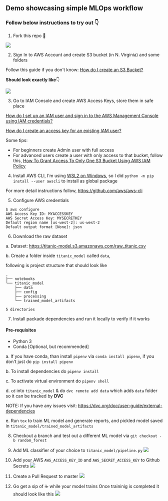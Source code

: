## Demo showcasing simple MLOps workflow

### Follow below instructions to try out 👇

1. Fork this repo 🍴

![](https://i.imgur.com/3fjO1eA.png)

2. Sign In to AWS Account and create S3 bucket (in N. Virginia) and some folders  

Follow this guide if you don't know: [How do I create an S3 Bucket?](https://docs.aws.amazon.com/AmazonS3/latest/user-guide/create-bucket.html)

**Should look exactly like**👇

![](https://i.imgur.com/GX3cV1B.png)

3. Go to IAM Console and create AWS Access Keys, store them in safe place

[How do I set up an IAM user and sign in to the AWS Management Console using IAM credentials?](https://www.youtube.com/watch?v=wRzzBb18qUw)

[How do I create an access key for an existing IAM user?](https://www.youtube.com/watch?v=JvtmmS9_tfU)

Some tips:
- For beginners create Admin user with full access
- For advanced users create a user with only access to that bucket, follow this, [How To Grant Access To Only One S3 Bucket Using AWS IAM Policy](https://objectivefs.com/howto/how-to-restrict-s3-bucket-policy-to-only-one-aws-s3-bucket)

4. Install AWS CLI, I'm using [WSL2 on Windows](https://docs.microsoft.com/en-us/windows/wsl/install-win10), so I did `python -m pip install --user awscli` to install as global package

For more detail instructions follow, https://github.com/aws/aws-cli 

5. Configure AWS credentials
```
$ aws configure
AWS Access Key ID: MYACCESSKEY
AWS Secret Access Key: MYSECRETKEY
Default region name [us-west-2]: us-west-2
Default output format [None]: json
```
6. Download the raw dataset  

a. Dataset: https://titanic-model.s3.amazonaws.com/raw_titanic.csv

b. Create a folder inside `titanic_model` called `data`, 

following is project structure that should look like

```
.
├── notebooks
└── titanic_model
    ├── data
    ├── config
    ├── processing
    └── trained_model_artifacts

5 directories
```
7. Install packade dependencies and run it locally to verify if it works

#### Pre-requisites

- Python 3
- Conda [Optional, but recommended]

a. If you have conda, than install `pipenv` via `conda install pipenv`, if you don't just do `pip install pipenv`

b. To install dependencies do `pipenv install`

c. To activate virtual environment do `pipenv shell`

d. `cd` into `titanic_model` & do `dvc remote add data` which adds `data` folder so it can be tracked by __DVC__

NOTE: If you have any issues visit: https://dvc.org/doc/user-guide/external-dependencies

e. Run `tox` to train ML model and generate reports, and pickled model saved in `titanic_model/trained_model_artifacts`

8. Checkout a branch and test out a different ML model via `git checkout -b random_forest` 

9. Add ML classifier of your choice to `titanic_model/pipeline.py`
![](https://i.imgur.com/jiDyhmW.png)

10. Add your AWS `AWS_ACCESS_KEY_ID` and `AWS_SECRET_ACCESS_KEY` to Github Secrets
![](https://i.imgur.com/LdWJk4V.png)

11. Create a Pull Request to master
![](https://i.imgur.com/yhUaqXu.png)

12. Go get a sip of ☕ while your model trains
Once traininig is completed it should look like this
![](https://i.imgur.com/4NWGQXp.gif)
